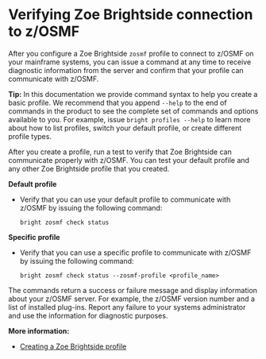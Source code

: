 # Verifying Zoe Brightside connection to z/OSMF

After you configure a Zoe Brightside `zosmf` profile to connect to z/OSMF on your mainframe systems, you can issue a command at any time to receive diagnostic information from the server and confirm that your profile can communicate with z/OSMF.

**Tip:** In this documentation we provide command syntax to help you create a basic profile. We recommend that you append `--help` to the end of commands in the product to see the complete set of commands and options available to you. For example, issue `bright profiles --help` to learn more about how to list profiles, switch your default profile, or create different profile types.

After you create a profile, run a test to verify that Zoe Brightside can communicate properly with z/OSMF. You can test your default profile and any other Zoe Brightside profile that you created.

**Default profile**

* Verify that you can use your default profile to communicate with z/OSMF by issuing the following command:

  ```text
  bright zosmf check status
  ```

**Specific profile**

* Verify that you can use a specific profile to communicate with z/OSMF by issuing the following command:

  ```text
  bright zosmf check status --zosmf-profile <profile_name>
  ```

The commands return a success or failure message and display information about your z/OSMF server. For example, the z/OSMF version number and a list of installed plug-ins. Report any failure to your systems administrator and use the information for diagnostic purposes.

**More information:**

* [Creating a Zoe Brightside profile](cli-createaprofile.md)

